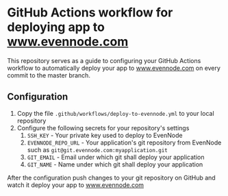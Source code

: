 # GitHub Actions workflow for deploying app to www.evennode.com
This repository serves as a guide to configuring your GitHub Actions workflow 
to automatically deploy your app to www.evennode.com on every commit to the master branch.

## Configuration
1. Copy the file `.github/workflows/deploy-to-evennode.yml` to your local repository
2. Configure the following secrets for your repository's settings
    1. `SSH_KEY` - Your private key used to deploy to EvenNode
    2. `EVENNODE_REPO_URL` - Your application's git repository from EvenNode such as `git@git.evennode.com:myapplication.git`
    3. `GIT_EMAIL` - Email under which git shall deploy your application
    4. `GIT_NAME` - Name under which git shall deploy your application

After the configuration push changes to your git repository on GitHub and watch it deploy
your app to www.evennode.com

